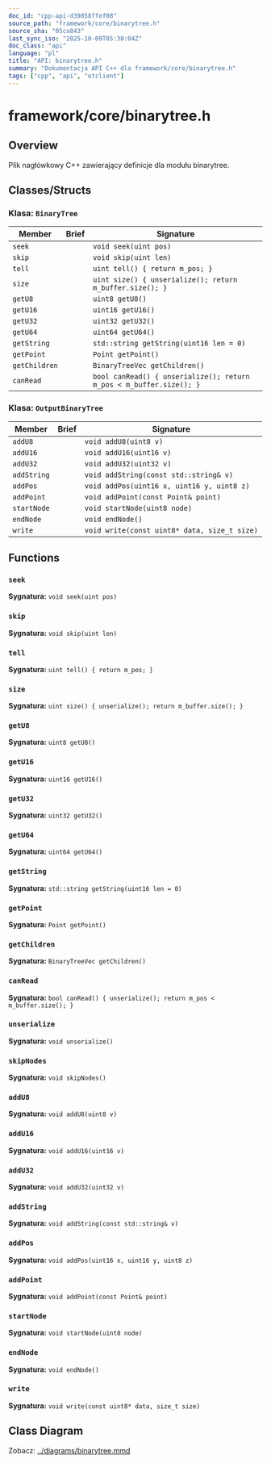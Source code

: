 ```yaml
---
doc_id: "cpp-api-d39858ffef08"
source_path: "framework/core/binarytree.h"
source_sha: "05ca843"
last_sync_iso: "2025-10-09T05:38:04Z"
doc_class: "api"
language: "pl"
title: "API: binarytree.h"
summary: "Dokumentacja API C++ dla framework/core/binarytree.h"
tags: ["cpp", "api", "otclient"]
---
```


# framework/core/binarytree.h

## Overview

Plik nagłówkowy C++ zawierający definicje dla modułu binarytree.

## Classes/Structs

### Klasa: `BinaryTree`

| Member | Brief | Signature |
|--------|-------|-----------|
| `seek` |  | `void seek(uint pos)` |
| `skip` |  | `void skip(uint len)` |
| `tell` |  | `uint tell() { return m_pos; }` |
| `size` |  | `uint size() { unserialize(); return m_buffer.size(); }` |
| `getU8` |  | `uint8 getU8()` |
| `getU16` |  | `uint16 getU16()` |
| `getU32` |  | `uint32 getU32()` |
| `getU64` |  | `uint64 getU64()` |
| `getString` |  | `std::string getString(uint16 len = 0)` |
| `getPoint` |  | `Point getPoint()` |
| `getChildren` |  | `BinaryTreeVec getChildren()` |
| `canRead` |  | `bool canRead() { unserialize(); return m_pos < m_buffer.size(); }` |

### Klasa: `OutputBinaryTree`

| Member | Brief | Signature |
|--------|-------|-----------|
| `addU8` |  | `void addU8(uint8 v)` |
| `addU16` |  | `void addU16(uint16 v)` |
| `addU32` |  | `void addU32(uint32 v)` |
| `addString` |  | `void addString(const std::string& v)` |
| `addPos` |  | `void addPos(uint16 x, uint16 y, uint8 z)` |
| `addPoint` |  | `void addPoint(const Point& point)` |
| `startNode` |  | `void startNode(uint8 node)` |
| `endNode` |  | `void endNode()` |
| `write` |  | `void write(const uint8* data, size_t size)` |

## Functions

### `seek`

**Sygnatura:** `void seek(uint pos)`

### `skip`

**Sygnatura:** `void skip(uint len)`

### `tell`

**Sygnatura:** `uint tell() { return m_pos; }`

### `size`

**Sygnatura:** `uint size() { unserialize(); return m_buffer.size(); }`

### `getU8`

**Sygnatura:** `uint8 getU8()`

### `getU16`

**Sygnatura:** `uint16 getU16()`

### `getU32`

**Sygnatura:** `uint32 getU32()`

### `getU64`

**Sygnatura:** `uint64 getU64()`

### `getString`

**Sygnatura:** `std::string getString(uint16 len = 0)`

### `getPoint`

**Sygnatura:** `Point getPoint()`

### `getChildren`

**Sygnatura:** `BinaryTreeVec getChildren()`

### `canRead`

**Sygnatura:** `bool canRead() { unserialize(); return m_pos < m_buffer.size(); }`

### `unserialize`

**Sygnatura:** `void unserialize()`

### `skipNodes`

**Sygnatura:** `void skipNodes()`

### `addU8`

**Sygnatura:** `void addU8(uint8 v)`

### `addU16`

**Sygnatura:** `void addU16(uint16 v)`

### `addU32`

**Sygnatura:** `void addU32(uint32 v)`

### `addString`

**Sygnatura:** `void addString(const std::string& v)`

### `addPos`

**Sygnatura:** `void addPos(uint16 x, uint16 y, uint8 z)`

### `addPoint`

**Sygnatura:** `void addPoint(const Point& point)`

### `startNode`

**Sygnatura:** `void startNode(uint8 node)`

### `endNode`

**Sygnatura:** `void endNode()`

### `write`

**Sygnatura:** `void write(const uint8* data, size_t size)`

## Class Diagram

Zobacz: [../diagrams/binarytree.mmd](../diagrams/binarytree.mmd)
